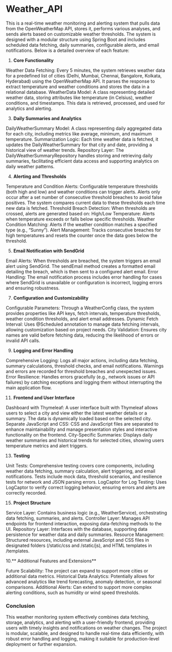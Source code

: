 # Weather_API


This is a real-time weather monitoring and alerting system that pulls data from the OpenWeatherMap API, stores it, performs various analyses, and sends alerts based on customizable weather thresholds. The system is designed with a modular structure using Spring Boot and includes scheduled data fetching, daily summaries, configurable alerts, and email notifications. Below is a detailed overview of each feature:

1. **Core Functionality**
   
Weather Data Fetching: Every 5 minutes, the system retrieves weather data for a predefined list of cities (Delhi, Mumbai, Chennai, Bangalore, Kolkata, Hyderabad) using the OpenWeatherMap API. It parses the response to extract temperature and weather conditions and stores the data in a relational database.
WeatherData Model: A class representing detailed weather data, storing attributes like temperature (in Celsius), weather conditions, and timestamps. This data is retrieved, processed, and used for analytics and alerting.


3. **Daily Summaries and Analytics**
   
DailyWeatherSummary Model: A class representing daily aggregated data for each city, including metrics like average, minimum, and maximum temperature.
Summarization Logic: Each time weather data is fetched, it updates the DailyWeatherSummary for that city and date, providing a historical view of weather trends.
Repository Layer: The DailyWeatherSummaryRepository handles storing and retrieving daily summaries, facilitating efficient data access and supporting analytics on daily weather patterns.


4. **Alerting and Thresholds**
   
Temperature and Condition Alerts: Configurable temperature thresholds (both high and low) and weather conditions can trigger alerts. Alerts only occur after a set number of consecutive threshold breaches to avoid false positives. The system compares current data to these thresholds each time new data is fetched.
Threshold Breach Detection: When thresholds are crossed, alerts are generated based on:
High/Low Temperature: Alerts when temperature exceeds or falls below specific thresholds.
Weather Condition Matching: Alerts if the weather condition matches a specified type (e.g., “Sunny”).
Alert Management: Tracks consecutive breaches for high temperatures and resets the counter once the data goes below the threshold.


5. **Email Notification with SendGrid**
   
Email Alerts: When thresholds are breached, the system triggers an email alert using SendGrid. The sendEmail method creates a formatted email detailing the breach, which is then sent to a configured alert email.
Error Handling: The email notification process includes error handling for cases where SendGrid is unavailable or configuration is incorrect, logging errors and ensuring robustness.


7. **Configuration and Customizability**
   
Configurable Parameters: Through a WeatherConfig class, the system provides properties like API keys, fetch intervals, temperature thresholds, weather condition thresholds, and alert email addresses.
Dynamic Fetch Interval: Uses @Scheduled annotation to manage data fetching intervals, allowing customization based on project needs.
City Validation: Ensures city names are valid before fetching data, reducing the likelihood of errors or invalid API calls.


9. **Logging and Error Handling**
    
Comprehensive Logging: Logs all major actions, including data fetching, summary calculations, threshold checks, and email notifications. Warnings and errors are recorded for threshold breaches and unexpected issues.
Error Resilience: Handles errors gracefully (e.g., network issues or API failures) by catching exceptions and logging them without interrupting the main application flow.


11. **Frontend and User Interface**
    
Dashboard with Thymeleaf: A user interface built with Thymeleaf allows users to select a city and view either the latest weather details or a summary. The data is dynamically loaded based on the selected city.
Separate JavaScript and CSS: CSS and JavaScript files are separated to enhance maintainability and manage presentation styles and interactive functionality on the frontend.
City-Specific Summaries: Displays daily weather summaries and historical trends for selected cities, showing users temperature metrics and alert triggers.


13. **Testing**
    
Unit Tests: Comprehensive testing covers core components, including weather data fetching, summary calculation, alert triggering, and email notifications. Tests include mock data, threshold scenarios, and resilience tests for network and JSON parsing errors.
LogCaptor for Log Testing: Uses LogCaptor to verify correct logging behavior, ensuring errors and alerts are correctly recorded.


15. **Project Structure**
    
Service Layer: Contains business logic (e.g., WeatherService), orchestrating data fetching, summaries, and alerts.
Controller Layer: Manages API endpoints for frontend interaction, exposing data-fetching methods to the UI.
Repository Layer: Interfaces with the database, supporting data persistence for weather data and daily summaries.
Resource Management: Structured resources, including external JavaScript and CSS files in designated folders (/static/css and /static/js), and HTML templates in /templates.


10.** Additional Features and Extensions**

Future Scalability: The project can expand to support more cities or additional data metrics.
Historical Data Analytics: Potentially allows for advanced analytics like trend forecasting, anomaly detection, or seasonal comparisons.
Additional Alerts: Can extend to support more complex alerting conditions, such as humidity or wind speed thresholds.


### Conclusion
This weather monitoring system effectively combines data fetching, storage, analytics, and alerting with a user-friendly frontend, providing users with timely insights and notifications on weather changes. The project is modular, scalable, and designed to handle real-time data efficiently, with robust error handling and logging, making it suitable for production-level deployment or further expansion.
